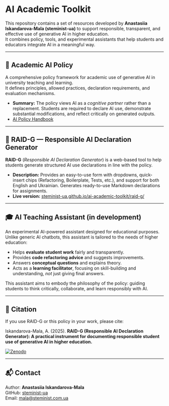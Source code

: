 

# AI Academic Toolkit

This repository contains a set of resources developed by **Anastasiia Iskandarova-Mala (steminist-ua)** to support responsible, transparent, and effective use of generative AI in higher education.  
It combines policy, tools, and experimental assistants that help students and educators integrate AI in a meaningful way.

---

## 📑 Academic AI Policy

A comprehensive policy framework for academic use of generative AI in university teaching and learning.  
It defines principles, allowed practices, declaration requirements, and evaluation mechanisms.

- **Summary:** The policy views AI as a *cognitive partner* rather than a replacement. Students are required to declare AI use, demonstrate substantial modifications, and reflect critically on generated outputs.  
- [AI Policy Handbook](https://steminist-ua.github.io/ai-academic-toolkit/) 

---

## 📝 RAID-G — Responsible AI Declaration Generator

**RAID-G** (*Responsible AI Declaration Generator*) is a web-based tool to help students generate structured AI use declarations in line with the policy.  

- **Description:** Provides an easy-to-use form with dropdowns, quick-insert chips (Refactoring, Boilerplate, Tests, etc.), and support for both English and Ukrainian. Generates ready-to-use Markdown declarations for assignments.  
- **Live version:** [steminist-ua.github.io/ai-academic-toolkit/raid-g/](https://steminist-ua.github.io/ai-academic-toolkit/raid-g/)

---

## 🎓 AI Teaching Assistant (in development)

An experimental AI-powered assistant designed for educational purposes. Unlike generic AI chatbots, this assistant is tailored to the needs of higher education:

- Helps **evaluate student work** fairly and transparently.  
- Provides **code refactoring advice** and suggests improvements.  
- Answers **conceptual questions** and explains theory.  
- Acts as a **learning facilitator**, focusing on skill-building and understanding, *not* just giving final answers.  

This assistant aims to embody the philosophy of the policy: guiding students to think critically, collaborate, and learn responsibly with AI.


---

## 📌 Citation

If you use RAID-G or this policy in your work, please cite:

Iskandarova-Mala, A. (2025). **RAID-G (Responsible AI Declaration Generator): A practical instrument for documenting responsible student use of generative AI in higher education.**

[![Zenodo](https://zenodo.org/badge/DOI/10.5281/zenodo.17347084.svg)](https://doi.org/10.5281/zenodo.17347084)

---

## 📬 Contact

Author: **Anastasiia Iskandarova-Mala**  
GitHub: [steminist-ua](https://github.com/steminist-ua)  
Email: mala@steminist.com.ua